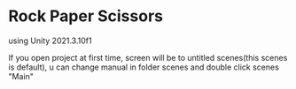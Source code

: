 # Rock Paper Scissors
 
 using Unity 2021.3.10f1
 
 If you open project at first time, screen will be to untitled scenes(this scenes is default), u can change manual in folder scenes and double click scenes "Main"
